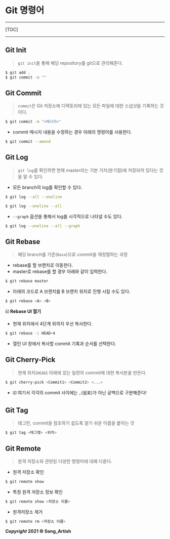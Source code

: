 # Git 명령어

---

[TOC]

---



## Git Init

> `git init`을 통해 해당 repository를 git으로 관리해준다.

```bash
$ git add .
$ git commit -m ""
```



## Git Commit

> `commit`은 Git 저장소에 디렉토리에 있는 모든 파일에 대한 스냅샷을 기록하는 것이다.

```bash
$ git commit -m "<메시지>"
```

- commit 메시지 내용을 수정하는 경우 아래의 명령어를 사용한다.

```bash
$ git commit --amend
```



## Git Log

> `git log`를 확인하면 현재 master라는 기본 가지(분기점)에 저장되어 있다는 것을 알 수 있다.

- 모든 branch의 log를 확인할 수 있다.

```bash
$ git log --all --oneline
```

```bash
$ git log --oneline --all
```

- `--graph` 옵션을 통해서 log를 시각적으로 나타낼 수도 있다.

```bash
$ git log --oneline --all --graph
```



## Git Rebase

> 해당 branch를 기준(`Base`)으로 commit을 재정렬하는 과정

- rebase를 할 브랜치로 이동한다.
- master로 rebase를 할 경우 아래와 같이 입력한다.

```bash
$ git rebase master
```

- 아래의 코드로 A 브랜치를 B 브랜치 위치로 진행 시킬 수도 있다.

```bash
$ git rebase <A> <B>
```

:ballot_box_with_check: **Rebase UI 열기**

- 현재 위치에서 4단계 위까지 우선 복사한다.

```bash
$ git rebase -i HEAD~4
```

- 열린 UI 창에서 복사할 commit 기록과 순서를 선택한다.



## Git Cherry-Pick

> 현재 위치(`HEAD`) 아래에 있는 일련의 commit에 대한 복사본을 만든다.

```bash
$ git cherry-pick <Commit1> <Commit2> <...>
```

- :ballot_box_with_check: 여기서 각각의 commit 사이에는 `,`(쉼표)가 아닌 공백으로 구분해준다!



## Git Tag

> 태그란, commit을 참조하기 쉽도록 알기 쉬운 이름을 붙이는 것

```bash
$ git tag <태그명> <위치>
```



## Git Remote

> 원격 저장소와 관련된 다양한 명령어에 대해 다룬다.

- 원격 저장소 확인

```bash
$ git remote show
```

- 특정 원격 저장소 정보 확인

```bash
$ git remote show <저장소 이름>
```

- 원격저장소 제거

```bash
$ git remote rm <저장소 이름>
```



***Copyright* 2021 © Song_Artish**